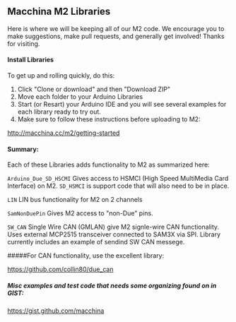 ## Macchina M2 Libraries

Here is where we will be keeping all of our M2 code. We encourage you to make suggestions, make pull requests, and generally get involved! Thanks for visiting.

#### Install Libraries

To get up and rolling quickly, do this:

1. Click "Clone or download" and then "Download ZIP"
2. Move each folder to your Arduino Libraries
3. Start (or Resart) your Arduino IDE and you will see several examples for each library ready to try out.
4. Make sure to follow these instructions before uploading to M2:

  http://macchina.cc/m2/getting-started


#### Summary:

Each of these Libraries adds functionality to M2 as summarized here:

`Arduino_Due_SD_HSCMI` Gives access to HSMCI (High Speed MultiMedia Card Interface) on M2. `SD_HSMCI` is support code that will also need to be in place.

`LIN` LIN bus functionality for M2 on 2 channels

`SamNonDuePin` Gives M2 access to "non-Due" pins.

`SW_CAN` Single Wire CAN (GMLAN) give M2 signle-wire CAN functionality. Uses external MCP2515 transceiver connected to SAM3X via SPI. Library currently includes an example of sendind SW CAN messege. 


#####For CAN functionality, use the excellent library:

https://github.com/collin80/due_can

##### Misc examples and test code that needs some organizing found on in GIST:

https://gist.github.com/macchina
